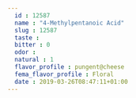 ```yaml
---
  id : 12587
  name : "4-Methylpentanoic Acid"
  slug : 12587
  taste : 
  bitter : 0
  odor : 
  natural : 1
  flavor_profile : pungent@cheese
  fema_flavor_profile : Floral
  date : 2019-03-26T08:47:11+01:00
---
```



